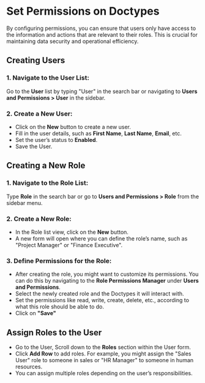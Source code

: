 # Set Permissions on Doctypes 
  
By configuring permissions, you can ensure that users only have access to the information and actions that are relevant to their roles. This is crucial for maintaining data security and operational efficiency.

## Creating Users

### 1. Navigate to the User List:
Go to the **User** list by typing "User" in the search bar or navigating to **Users and Permissions > User** in the sidebar.
  
### 2. Create a New User:

- Click on the **New** button to create a new user.
- Fill in the user details, such as **First Name**, **Last Name**, **Email**, etc.
- Set the user’s status to **Enabled**.
- Save the User.

## Creating a New Role

### 1. Navigate to the Role List:
   Type **Role** in the search bar or go to **Users and Permissions > Role** from the sidebar menu.
    
 ### 2. Create a New Role:
 -   In the Role list view, click on the **New** button.
-   A new form will open where you can define the role’s name, such as "Project Manager" or "Finance Executive".

### 3. Define Permissions for the Role:
-   After creating the role, you might want to customize its permissions. You can do this by navigating to the **Role Permissions Manager** under **Users and Permissions**.
-   Select the newly created role and the Doctypes it will interact with.
-   Set the permissions like read, write, create, delete, etc., according to what this role should be able to do.
- Click on **"Save"**

## Assign Roles to the User

-   Go to the User, Scroll down to the **Roles** section within the User form.
-   Click **Add Row** to add roles. For example, you might assign the "Sales User" role to someone in sales or "HR Manager" to someone in human resources.
-   You can assign multiple roles depending on the user’s responsibilities.
  


    
    
<!--stackedit_data:
eyJoaXN0b3J5IjpbNzU1MDU0MzU4XX0=
-->